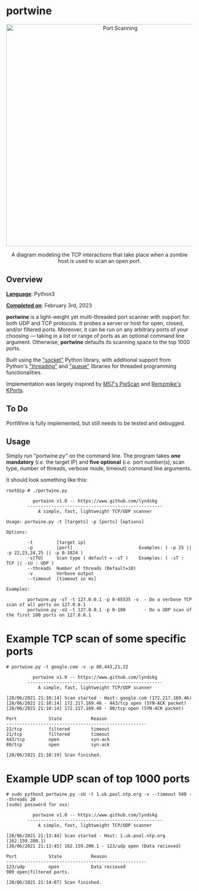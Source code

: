 # portwine

<p align="center">
<img width="600" alt="Port Scanning" src="https://www.networkcomputing.com/sites/default/files/image%202_3.jpg"> 
</p>

<p align="center">
    A diagram modeling the TCP interactions that take place when a zombie host is used to scan an open port.
</p>

## Overview 

<ins>__Language__</ins>: Python3  

<ins>__Completed on__</ins>: February 3rd, 2023

<b>portwine</b> is a light-weight yet multi-threaded port scanner with support for both UDP and TCP protocols. It probes a server or host for open, closed, and/or filtered ports. Moreover, it can be run on any arbitrary ports of your choosing &mdash; taking in a list or range of ports as an optional command line argument. Otherwise, <b>portwine</b> defaults its scanning space to the top 1000 ports. 

Built using the ["socket"](https://docs.python.org/3/library/socket.html) Python library, with additional support from Python's ["threading"](https://docs.python.org/3/library/threading.html) and ["queue"](https://docs.python.org/3/library/queue.html) libraries for threaded programming functionalities. 

Implementation was largely inspired by [M57's PieScan](https://github.com/m57/piescan/blob/master/piescan.py) and [Remzmike's KPorts](https://github.com/remzmike/python-kports-portscanner/blob/master/kports.py).

## To Do

PortWine is fully implemented, but still needs to be tested and debugged.

## Usage

Simply run "portwine.py" on the command line. The program takes <b>one mandatory</b> (*i.e.* the target IP) and <b>five optional</b> (*i.e.* port number(s), scan type, number of threads, verbose mode, timeout) command line arguments. 

It should look something like this:

```
root@ip # ./portwine.py 

          portwine v1.0 -- https://www.github.com/lyndskg
        ---------------------------------------------------
            A simple, fast, lightweight TCP/UDP scanner

Usage: portwine.py -t [targets] -p [ports] [options]

Options:

        -t         [target ip]
        -p         [port]                         Examples: ( -p 25 || -p 22,23,24,25 || -p 0-1024 )
        -s[TU]     Scan type ( default = -sT )    Examples: ( -sT : TCP || -sU : UDP )
        --threads  Number of threads (Default=10)
        -v         Verbose output
        --timeout  [timeout in ms]

Examples:

        portwine.py -sT -t 127.0.0.1 -p 0-65535 -v  - Do a verbose TCP scan of all ports on 127.0.0.1
        portwine.py -sU -t 127.0.0.1 -p 0-100       - Do a UDP scan of the first 100 ports on 127.0.0.1
```


# Example TCP scan of some specific ports

```
# portwine.py -t google.com -v -p 80,443,21,22

          portwine v1.0 -- https://www.github.com/lyndskg
        ---------------------------------------------------
            A simple, fast, lightweight TCP/UDP scanner

[28/06/2021 21:10:14] Scan started - Host: google.com (172.217.169.46)
[28/06/2021 21:10:14] 172.217.169.46 - 443/tcp open (SYN-ACK packet)
[28/06/2021 21:10:14] 172.217.169.46 - 80/tcp open (SYN-ACK packet)

Port            State           Reason
-----------------------------------------------------
22/tcp          filtered        timeout
21/tcp          filtered        timeout
443/tcp         open            syn-ack
80/tcp          open            syn-ack

[28/06/2021 21:10:19] Scan finished.
```

# Example UDP scan of top 1000 ports

```
# sudo python3 portwine.py -sU -t 1.uk.pool.ntp.org -v --timeout 500 --threads 20
[sudo] password for xxx:

          portwine v1.0 -- https://www.github.com/lyndskg
        ---------------------------------------------------
            A simple, fast, lightweight TCP/UDP scanner

[28/06/2021 21:13:44] Scan started - Host: 1.uk.pool.ntp.org (162.159.200.1)
[28/06/2021 21:13:45] 162.159.200.1 - 123/udp open (Data recieved)

Port            State           Reason
-----------------------------------------------------
123/udp         open            Data recieved
909 open|filtered ports.

[28/06/2021 21:14:07] Scan finished.
```
